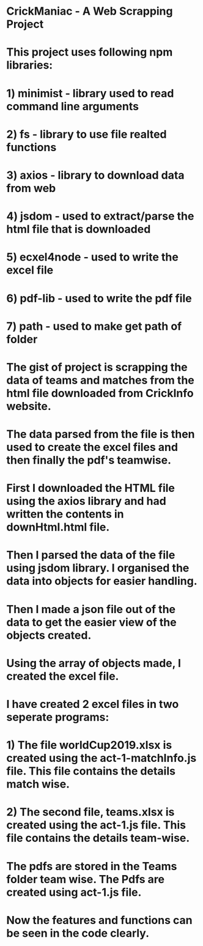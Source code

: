 # CrickManiac - A Web Scrapping Project

# This project uses following npm libraries:
# 1) minimist - library used to read command line arguments
# 2) fs - library to use file realted functions
# 3) axios - library to download data from web
# 4) jsdom - used to extract/parse the html file that is downloaded
# 5) ecxel4node - used to write the excel file
# 6) pdf-lib - used to write the pdf file
# 7) path - used to make get path of folder

# The gist of project is scrapping the data of teams and matches from the html file downloaded from CrickInfo website.
# The data parsed from the file is then used to create the excel files and then finally the pdf's teamwise.

# First I downloaded the HTML file using the axios library and had written the contents in downHtml.html file.
# Then I parsed the data of the file using jsdom library. I organised the data into objects for easier handling.
# Then I made a json file out of the data to get the easier view of the objects created.
# Using the array of objects made, I created the excel file.
# I have created 2 excel files in two seperate programs:
# 1) The file worldCup2019.xlsx is created using the act-1-matchInfo.js file. This file contains the details match wise.
# 2) The second file, teams.xlsx is created using the act-1.js file. This file contains the details team-wise.
# The pdfs are stored in the Teams folder team wise. The Pdfs are created using act-1.js file.

# Now the features and functions can be seen in the code clearly.
